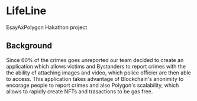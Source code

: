 # LifeLine
EsayAxPolygon Hakathon project

## Background 
Since 60% of the crimes goes unreported our team decided to create an application which allows victims and Bystanders to report crimes with the the ability of attaching images and video,  which police officier are then able to access. This application takes advantage of Blockchain's anonimity to encorage  people to report crimes and also Polygon's scalability, which allows to rapidly create NFTs and trasactions to be gas free.






